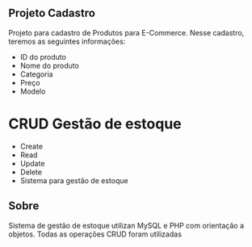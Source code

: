 ## Projeto Cadastro

Projeto para cadastro de Produtos para E-Commerce.
Nesse cadastro, teremos as seguintes informações:

* ID do produto
* Nome do produto
* Categoria
* Preço
* Modelo


# CRUD Gestão de estoque

* Create
* Read
* Update
* Delete
* Sistema para gestão de estoque

## Sobre
Sistema de gestão de estoque utilizan MySQL e PHP com orientação a objetos. Todas as operações CRUD foram utilizadas


